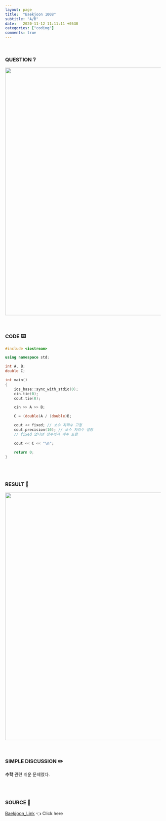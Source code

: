 ```yaml
---
layout: page
title:  "Baekjoon 1008"
subtitle: "A/B"
date:   2020-11-12 11:11:11 +0530
categories: ["coding"]
comments: true
---
```


<br>

### QUESTION ❔

<img src="{{ '/assets/baekjoon/1008.jpg' }}" style="width: 800px; height: auto; margin-left: auto; margin-right: auto; display: block;">  

<br>
<br>

### CODE ⌨️

```c++
#include <iostream>

using namespace std;

int A, B;
double C;

int main()
{
	ios_base::sync_with_stdio(0);
	cin.tie(0);
	cout.tie(0);

	cin >> A >> B;

	C = (double)A / (double)B;

	cout << fixed; // 소수 자리수 고정
	cout.precision(10); // 소수 자리수 설정
	// fixed 없다면 정수까지 개수 포함

	cout << C << "\n";

	return 0;
}
```  

<br>
<br>

### RESULT 💛

<img src="{{ '/assets/baekjoon/1008r.jpg' }}" style="width: 800px; height: auto; margin-left: auto; margin-right: auto; display: block;">  

<br>
<br>

### SIMPLE DISCUSSION ✏️

**수학** 관련 쉬운 문제였다.  

<br>
<br>

### SOURCE 💎

[Baekjoon_Link][link] 👈 Click here  

<br>
<br>

<script src="https://utteranc.es/client.js"
        repo="DCherish/DCherish.github.io"
        issue-term="pathname"
        theme="boxy-light"
        crossorigin="anonymous"
        async>
</script>

[link]: https://www.acmicpc.net/problem/1008